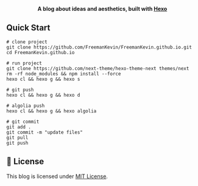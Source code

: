<p align="center">
  <strong>
    A blog about ideas and aesthetics, built with
    <a href="https://hexo.io">Hexo</a>
  </strong>
</p>


## Quick Start
```shell
# clone project
git clone https://github.com/FreemanKevin/FreemanKevin.github.io.git
cd FreemanKevin.github.io

# run project
git clone https://github.com/next-theme/hexo-theme-next themes/next
rm -rf node_modules && npm install --force
hexo cl && hexo g && hexo s

# git push
hexo cl && hexo g && hexo d

# algolia push
hexo cl && hexo g && hexo algolia 

# git commit
git add .
git commit -m "update files"
git pull
git push
```

## 📄 License

This blog is licensed under [MIT License](LICENSE). 